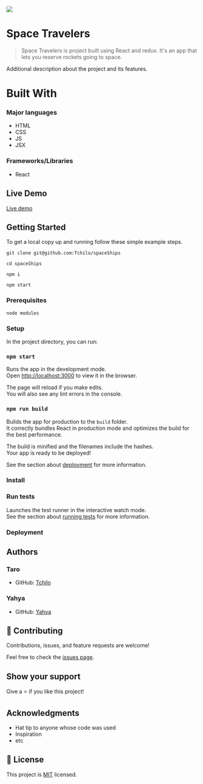 ![](https://img.shields.io/badge/Microverse-blueviolet)

# Space Travelers

> Space Travelers is project built using React and redux. It's an app that lets you reserve rockets going to space.


Additional description about the project and its features.

# Built With

### Major languages
- HTML
- CSS
- JS
- JSX

### Frameworks/Libraries
- React

## Live Demo

[Live demo](https://space-travelers-hub-tchilo.netlify.app/) 

## Getting Started

To get a local copy up and running follow these simple example steps.
```
git clone git@github.com:Tchilo/spaceShips

cd spaceShips

npm i 

npm start 
```

### Prerequisites
```
node modules 
```
### Setup

In the project directory, you can run:

### `npm start`

Runs the app in the development mode.\
Open [http://localhost:3000](http://localhost:3000) to view it in the browser.

The page will reload if you make edits.\
You will also see any lint errors in the console.


### `npm run build`

Builds the app for production to the `build` folder.\
It correctly bundles React in production mode and optimizes the build for the best performance.

The build is minified and the filenames include the hashes.\
Your app is ready to be deployed!

See the section about [deployment](https://facebook.github.io/create-react-app/docs/deployment) for more information.

### Install

### Run tests

Launches the test runner in the interactive watch mode.\
See the section about [running tests](https://facebook.github.io/create-react-app/docs/running-tests) for more information.

### Deployment



## Authors
### Taro 

- GitHub: [Tchilo](https://github.com/Tchilo)

### Yahya

- GitHub: [Yahya](https://github.com/yahyaelganyni1)


## 🤝 Contributing

Contributions, issues, and feature requests are welcome!

Feel free to check the [issues page](../../issues/).

## Show your support

Give a ⭐️ if you like this project!

## Acknowledgments

- Hat tip to anyone whose code was used
- Inspiration
- etc

## 📝 License

This project is [MIT](./MIT.md) licensed.
